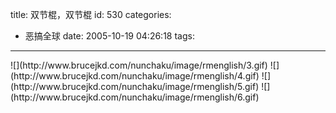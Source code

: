 title: 双节棍，双节棍
id: 530
categories:
  - 恶搞全球
date: 2005-10-19 04:26:18
tags:
---

<div id="msgcns!9697D6160EFEBC17!330" class="bvMsg"><div>![](http://www.brucejkd.com/nunchaku/image/rmenglish/3.gif)
![](http://www.brucejkd.com/nunchaku/image/rmenglish/4.gif)
![](http://www.brucejkd.com/nunchaku/image/rmenglish/5.gif)
![](http://www.brucejkd.com/nunchaku/image/rmenglish/6.gif)</div></div>